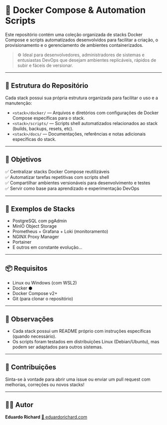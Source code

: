 # 🐳 Docker Compose & Automation Scripts

Este repositório contém uma coleção organizada de stacks Docker Compose e scripts automatizados desenvolvidos para facilitar a criação, o provisionamento e o gerenciamento de ambientes containerizados.

> ⚙️ Ideal para desenvolvedores, administradores de sistemas e entusiastas DevOps que desejam ambientes replicáveis, rápidos de subir e fáceis de versionar.

---

## 📁 Estrutura do Repositório

Cada stack possui sua própria estrutura organizada para facilitar o uso e a manutenção:

- `<stack>/docker/` — Arquivos e diretórios com configurações de Docker Compose específicas para o stack.
- `<stack>/scripts/` — Scripts shell automatizados relacionados ao stack (builds, backups, resets, etc).
- `<stack>/docs/` — Documentações, referências e notas adicionais específicas do stack.

---

## 🚀 Objetivos

✅ Centralizar stacks Docker Compose reutilizáveis  
✅ Automatizar tarefas repetitivas com scripts shell  
✅ Compartilhar ambientes versionáveis para desenvolvimento e testes  
✅ Servir como base para aprendizado e experimentação DevOps  

---

## 🧪 Exemplos de Stacks

- PostgreSQL com pgAdmin
- MinIO Object Storage
- Prometheus + Grafana + Loki (monitoramento)
- NGINX Proxy Manager
- Portainer
- E outros em constante evolução...

---

## 📦 Requisitos

- Linux ou Windows (com WSL2)
- Docker ⬢  
- Docker Compose v2+  
- Git (para clonar o repositório)

---

## 📌 Observações

* Cada stack possui um README próprio com instruções específicas (quando necessário).
* Os scripts foram testados em distribuições Linux (Debian/Ubuntu), mas podem ser adaptados para outros sistemas.

---

## 🧠 Contribuições

Sinta-se à vontade para abrir uma issue ou enviar um pull request com melhorias, correções ou novos stacks!

---


## 👨‍💻 Autor

**Eduardo Richard**
[🔗 eduardorichard.com](https://eduardorichard.com)

